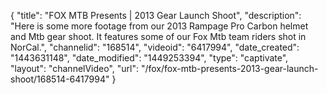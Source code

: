 {
    "title": "FOX MTB Presents | 2013 Gear Launch Shoot",
    "description": "Here is some more footage from our 2013 Rampage Pro Carbon helmet and Mtb gear shoot. It features some of our Fox Mtb team riders shot in NorCal.",
    "channelid": "168514",
    "videoid": "6417994",
    "date_created": "1443631148",
    "date_modified": "1449253394",
    "type": "captivate",
    "layout": "channelVideo",
    "url": "\/fox\/fox-mtb-presents-2013-gear-launch-shoot\/168514-6417994"
}